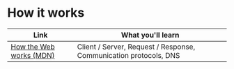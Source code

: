 # How it works

| **Link**                                                                                                                        | **What you'll learn**                                             |
| ------------------------------------------------------------------------------------------------------------------------------- | ----------------------------------------------------------------- |
| [How the Web works (MDN)](https://developer.mozilla.org/en-US/docs/Learn/Getting\_started\_with\_the\_web/How\_the\_Web\_works) | Client / Server, Request / Response, Communication protocols, DNS |
